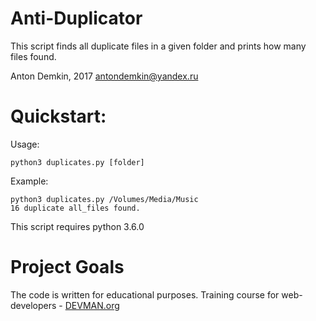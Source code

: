 # Anti-Duplicator

This script finds all duplicate files in a given folder and prints how many files found.

Anton Demkin, 2017
antondemkin@yandex.ru

# Quickstart:

Usage:

```
python3 duplicates.py [folder]
```
Example:
```
python3 duplicates.py /Volumes/Media/Music
16 duplicate all_files found.
```

This script requires python 3.6.0


# Project Goals

The code is written for educational purposes. Training course for web-developers - [DEVMAN.org](https://devman.org)
